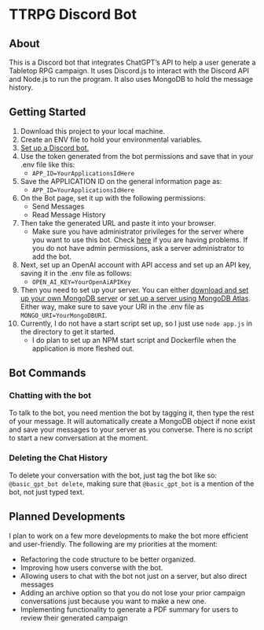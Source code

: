 # TTRPG Discord Bot 
## About

This is a Discord bot that integrates ChatGPT’s API to help a user generate a Tabletop RPG campaign. It uses Discord.js to interact with the Discord API and Node.js to run the program. It also uses MongoDB to hold the message history.

## Getting Started

1. Download this project to your local machine.
2. Create an ENV file to hold your environmental variables.
3. [Set up a Discord bot.](https://discord.com/developers/docs/quick-start/getting-started)
4. Use the token generated from the bot permissions and save that in your .env file like this:
   - `APP_ID=YourApplicationsIdHere`
5. Save the APPLICATION ID on the general information page as:
   - `APP_ID=YourApplicationsIdHere`
6. On the Bot page, set it up with the following permissions:
   -  Send Messages
   -  Read Message History
7. Then take the generated URL and paste it into your browser.
   - Make sure you have administrator privileges for the server where you want to use this bot. Check [here](https://support.discord.com/hc/en-us/articles/206029707-How-do-I-set-up-Permissions-) if you are having problems. If you do not have admin permissions, ask a server administrator to add the bot.
8. Next, set up an OpenAI account with API access and set up an API key, saving it in the .env file as follows:
   - `OPEN_AI_KEY=YourOpenAiAPIKey`
9. Then you need to set up your server. You can either [download and set up your own MongoDB server](https://www.mongodb.com/try/download/community) or [set up a server using MongoDB Atlas](https://www.mongodb.com/atlas). Either way, make sure to save your URI in the .env file as `MONGO_URI=YourMongoDBURI`.
10. Currently, I do not have a start script set up, so I just use `node app.js` in the directory to get it started.
    - I do plan to set up an NPM start script and Dockerfile when the application is more fleshed out.

## Bot Commands

### Chatting with the bot

To talk to the bot, you need mention the bot by tagging it, then type the rest of your message. It will automatically create a MongoDB object if none exist and save your messages to your server as you converse. There is no script to start a new conversation at the moment.

### Deleting the Chat History

To delete your conversation with the bot, just tag the bot like so: `@basic_gpt_bot delete`, making sure that `@basic_gpt_bot` is a mention of the bot, not just typed text.

## Planned Developments

I plan to work on a few more developments to make the bot more efficient and user-friendly. The following are my priorities at the moment:

- Refactoring the code structure to be better organized.
- Improving how users converse with the bot.
- Allowing users to chat with the bot not just on a server, but also direct messages
- Adding an archive option so that you do not lose your prior campaign conversations just because you want to make a new one.
- Implementing functionality to generate a PDF summary for users to review their generated campaign
